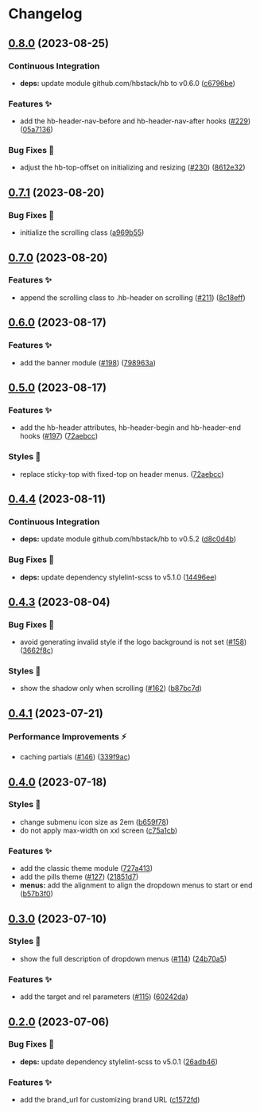 # Changelog

## [0.8.0](https://github.com/hbstack/header/compare/v0.7.1...v0.8.0) (2023-08-25)


### Continuous Integration

* **deps:** update module github.com/hbstack/hb to v0.6.0 ([c6796be](https://github.com/hbstack/header/commit/c6796be42bc4df943792e6307a4214b628082d57))


### Features ✨

* add the hb-header-nav-before and hb-header-nav-after hooks ([#229](https://github.com/hbstack/header/issues/229)) ([05a7136](https://github.com/hbstack/header/commit/05a7136c795560c8f10145f052fa1d014b174ee9))


### Bug Fixes 🐞

* adjust the hb-top-offset on initializing and resizing ([#230](https://github.com/hbstack/header/issues/230)) ([8612e32](https://github.com/hbstack/header/commit/8612e32d9f5a55bcb0626d2c507dbefb6bbfa732))

## [0.7.1](https://github.com/hbstack/header/compare/v0.7.0...v0.7.1) (2023-08-20)


### Bug Fixes 🐞

* initialize the scrolling class ([a969b55](https://github.com/hbstack/header/commit/a969b55f12c5a65150b6c0129964c6166af04476))

## [0.7.0](https://github.com/hbstack/header/compare/v0.6.0...v0.7.0) (2023-08-20)


### Features ✨

* append the scrolling class to .hb-header on scrolling ([#211](https://github.com/hbstack/header/issues/211)) ([8c18eff](https://github.com/hbstack/header/commit/8c18eff447c99bc05fdb627c4915a6a2a899fb5a))

## [0.6.0](https://github.com/hbstack/header/compare/v0.5.0...v0.6.0) (2023-08-17)


### Features ✨

* add the banner module ([#198](https://github.com/hbstack/header/issues/198)) ([798963a](https://github.com/hbstack/header/commit/798963ac79d2e02d42c8ab1984e6c664fa49b631))

## [0.5.0](https://github.com/hbstack/header/compare/v0.4.4...v0.5.0) (2023-08-17)


### Features ✨

* add the hb-header attributes, hb-header-begin and hb-header-end hooks ([#197](https://github.com/hbstack/header/issues/197)) ([72aebcc](https://github.com/hbstack/header/commit/72aebcc6e34120eae4cfadf36ec59f9f8899b20e))


### Styles 🎨

* replace sticky-top with fixed-top on header menus. ([72aebcc](https://github.com/hbstack/header/commit/72aebcc6e34120eae4cfadf36ec59f9f8899b20e))

## [0.4.4](https://github.com/hbstack/header/compare/v0.4.3...v0.4.4) (2023-08-11)


### Continuous Integration

* **deps:** update module github.com/hbstack/hb to v0.5.2 ([d8c0d4b](https://github.com/hbstack/header/commit/d8c0d4b5c012f3db0dee9c660e2037456cf04481))


### Bug Fixes 🐞

* **deps:** update dependency stylelint-scss to v5.1.0 ([14496ee](https://github.com/hbstack/header/commit/14496ee9f04e142fdb7aab95188826bee53daeaa))

## [0.4.3](https://github.com/hbstack/header/compare/v0.4.2...v0.4.3) (2023-08-04)


### Bug Fixes 🐞

* avoid generating invalid style if the logo background is not set ([#158](https://github.com/hbstack/header/issues/158)) ([3662f8c](https://github.com/hbstack/header/commit/3662f8c30338f27fbf2464e04c14b7745d0d7920))


### Styles 🎨

* show the shadow only when scrolling ([#162](https://github.com/hbstack/header/issues/162)) ([b87bc7d](https://github.com/hbstack/header/commit/b87bc7dadc57ca1c8c49451f17d47dedfbde583f))

## [0.4.1](https://github.com/hbstack/header/compare/v0.4.0...v0.4.1) (2023-07-21)


### Performance Improvements ⚡️

* caching partials ([#146](https://github.com/hbstack/header/issues/146)) ([339f9ac](https://github.com/hbstack/header/commit/339f9ac839cd09ef2148422f3e81ddc3544cf32d))

## [0.4.0](https://github.com/hbstack/header/compare/v0.3.0...v0.4.0) (2023-07-18)


### Styles 🎨

* change submenu icon size as 2em ([b659f78](https://github.com/hbstack/header/commit/b659f78c752953f0b7db83689d1b434ead574dbc))
* do not apply max-width on xxl screen ([c75a1cb](https://github.com/hbstack/header/commit/c75a1cbd5e7c7323d20523a2e290b019150b4c80))


### Features ✨

* add the classic theme module ([727a413](https://github.com/hbstack/header/commit/727a413c8e974b45207b17e08d40d6194aec0743))
* add the pills theme ([#127](https://github.com/hbstack/header/issues/127)) ([21851d7](https://github.com/hbstack/header/commit/21851d7a103438c9aaa7444b39ea45c7a18f62e4))
* **menus:** add the alignment to align the dropdown menus to start or end ([b57b3f0](https://github.com/hbstack/header/commit/b57b3f0912b22851e2f07be400519c47248ec981))

## [0.3.0](https://github.com/hbstack/header/compare/v0.2.0...v0.3.0) (2023-07-10)


### Styles 🎨

* show the full description of dropdown menus ([#114](https://github.com/hbstack/header/issues/114)) ([24b70a5](https://github.com/hbstack/header/commit/24b70a5295cee6260d90c7b7d638e3bc1a4b5b6e))


### Features ✨

* add the target and rel parameters ([#115](https://github.com/hbstack/header/issues/115)) ([60242da](https://github.com/hbstack/header/commit/60242daafe203bdfe3cbbca64dc6628ec7ca3257))

## [0.2.0](https://github.com/hbstack/header/compare/v0.1.17...v0.2.0) (2023-07-06)


### Bug Fixes 🐞

* **deps:** update dependency stylelint-scss to v5.0.1 ([26adb46](https://github.com/hbstack/header/commit/26adb464a7b95faee72b8a550636dd6c002cdff8))


### Features ✨

* add the brand_url for customizing brand URL ([c1572fd](https://github.com/hbstack/header/commit/c1572fdc678fe202238c210b2f12efddd49faac6))
